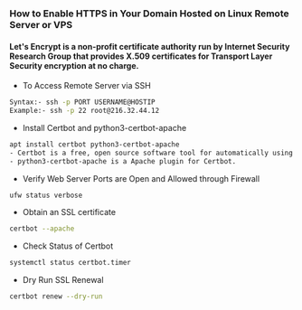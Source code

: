 ### How to Enable HTTPS in Your Domain Hosted on Linux Remote Server or VPS
#### Let's Encrypt is a non-profit certificate authority run by Internet Security Research Group that provides X.509 certificates for Transport Layer Security encryption at no charge.

- To Access Remote Server via SSH
```sh
Syntax:- ssh -p PORT USERNAME@HOSTIP
Example:- ssh -p 22 root@216.32.44.12
```

- Install Certbot and python3-certbot-apache
```sh
apt install certbot python3-certbot-apache
- Certbot is a free, open source software tool for automatically using Let’s Encrypt certificates on manually-administrated websites to enable HTTPS.
- python3-certbot-apache is a Apache plugin for Certbot. 
```
- Verify Web Server Ports are Open and Allowed through Firewall
```sh
ufw status verbose
```
- Obtain an SSL certificate
```sh
certbot --apache
```
- Check Status of Certbot
```sh
systemctl status certbot.timer
```
- Dry Run SSL Renewal
```sh
certbot renew --dry-run
```
